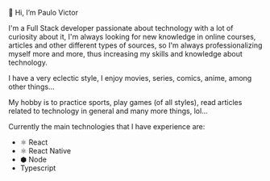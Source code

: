 👋 Hi, I’m Paulo Victor

I'm a Full Stack developer passionate about technology with a lot of curiosity about it, I'm always looking for new knowledge in online courses, articles and other different types of sources, so I'm always professionalizing myself more and more, thus increasing my skills and knowledge about technology.

I have a very eclectic style, I enjoy movies, series, comics, anime, among other things...

My hobby is to practice sports, play games (of all styles), read articles related to technology in general and many more things, lol...

Currently the main technologies that I have experience are:
- ⚛️ React
- ⚛️ React Native
- ⬢ Node
- Typescript

<!---
PVMAIA/PVMAIA is a ✨ special ✨ repository because its `README.md` (this file) appears on your GitHub profile.
You can click the Preview link to take a look at your changes.
--->
